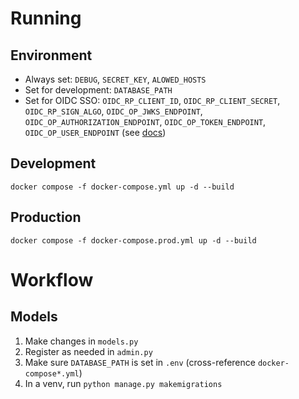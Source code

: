 # Running
## Environment
- Always set: ``DEBUG``, ``SECRET_KEY``, ``ALOWED_HOSTS``
- Set for development: ``DATABASE_PATH``
- Set for OIDC SSO: ``OIDC_RP_CLIENT_ID``, ``OIDC_RP_CLIENT_SECRET``, ``OIDC_RP_SIGN_ALGO``, ``OIDC_OP_JWKS_ENDPOINT``, ``OIDC_OP_AUTHORIZATION_ENDPOINT``, ``OIDC_OP_TOKEN_ENDPOINT``, ``OIDC_OP_USER_ENDPOINT`` (see [docs](https://mozilla-django-oidc.readthedocs.io/en/stable/installation.html))

## Development
``docker compose -f docker-compose.yml up -d --build``

## Production
``docker compose -f docker-compose.prod.yml up -d --build``

# Workflow
## Models
1. Make changes in ``models.py``
2. Register as needed in ``admin.py``
3. Make sure ``DATABASE_PATH`` is set in ``.env`` (cross-reference ``docker-compose*.yml``)
4. In a venv, run ``python manage.py makemigrations``